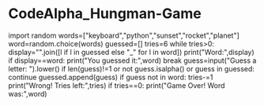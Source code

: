 # CodeAlpha_Hungman-Game
import random
words=["keyboard","python","sunset","rocket","planet"]
word=random.choice(words)
guessed=[]
tries=6
while tries>0:
    display="".join([l if l in guessed else "_" for l in word])
    print("Word:",display)
    if display==word:
        print("You guessed it:",word)
        break
    guess=input("Guess a letter: ").lower()
    if len(guess)!=1 or not guess.isalpha() or guess in guessed:
        continue
    guessed.append(guess)
    if guess not in word:
        tries-=1
        print("Wrong! Tries left:",tries)
if tries==0:
    print("Game Over! Word was:",word)
